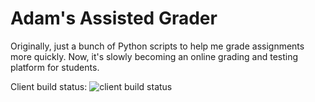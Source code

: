 # Adam's Assisted Grader
Originally, just a bunch of Python scripts to help me grade assignments more quickly.
Now, it's slowly becoming an online grading and testing platform for students.

Client build status: ![client build status](https://github.com/HSU-S21-CS480/classification-game/actions/workflows/client_tes.yml/badge.svg)
